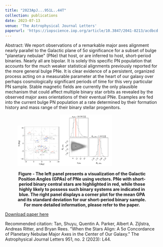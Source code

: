 ```yaml
---
title: "2023ApJ...951L..44T"
collection: publications
date: 2023-07-13
venue: 'The Astrophysical Journal Letters'
paperurl: 'https://iopscience.iop.org/article/10.3847/2041-8213/acdbcd'
---
```

Abstract: We report observations of a remarkable major axes alignment nearly parallel to the Galactic plane of 5σ significance for a subset of bulge "planetary nebulae" (PNe) that host, or are inferred to host, short-period binaries. Nearly all are bipolar. It is solely this specific PN population that accounts for the much weaker statistical alignments previously reported for the more general bulge PNe. It is clear evidence of a persistent, organized process acting on a measurable parameter at the heart of our galaxy over perhaps cosmologically significant periods of time for this very particular PN sample. Stable magnetic fields are currently the only plausible mechanism that could affect multiple binary star orbits as revealed by the observed major axes orientations of their eventual PNe. Examples are fed into the current bulge PN population at a rate determined by their formation history and mass range of their binary stellar progenitors.
<figure>
<p float="center">
<img src="/images/PA_binary_dist.png" alt="" style="margin: 0; width:33%"/><img src="/images/corner_plot.png" alt="" style="margin: 0; width:40%"/>
</p>
<figcaption align = "center"><b>Figure - The left panel presents a visualization of the Galactic Position Angles (GPAs) of PNe using vectors. PNe with short-period binary central stars are highlighted in red, while those highly likely to possess such binary systems are indicated in blue. The right panel displays a corner plot for the mean GPA and its standard deviation for our short-period binary sample. For more detailed information, please refer to the paper.</b></figcaption>
</figure>

[Download paper here]([https://doi.org/10.1093/mnras/stac3490](https://iopscience.iop.org/article/10.3847/2041-8213/acdbcd))

Recommended citation: Tan, Shuyu, Quentin A. Parker, Albert A. Zijlstra, Andreas Ritter, and Bryan Rees. "When the Stars Align: A 5σ Concordance of Planetary Nebulae Major Axes in the Center of Our Galaxy." The Astrophysical Journal Letters 951, no. 2 (2023): L44.
